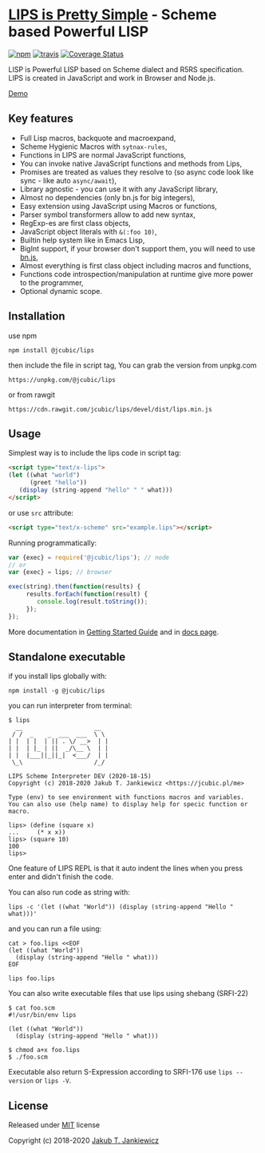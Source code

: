 # [LIPS is Pretty Simple](https://jcubic.github.io/lips/) - Scheme based Powerful LISP

[![npm](https://img.shields.io/badge/npm-DEV-blue.svg)](https://www.npmjs.com/package/@jcubic/lips)
[![travis](https://travis-ci.org/jcubic/lips.svg?branch=devel&2c8404e8ace774a51e44208ef24c9c450107c5bd)](https://travis-ci.org/jcubic/lips)
[![Coverage Status](https://coveralls.io/repos/github/jcubic/lips/badge.svg?branch=devel&48190252a660e91d14ffe40eca126409)](https://coveralls.io/github/jcubic/lips?branch=devel)


LISP is Powerful LISP based on Scheme dialect and R5RS specification.
LIPS is created in JavaScript and work in Browser and Node.js.

[Demo](https://jcubic.github.io/lips/#demo)

## Key features

* Full Lisp macros, backquote and macroexpand,
* Scheme Hygienic Macros with `sytnax-rules`,
* Functions in LIPS are normal JavaScript functions,
* You can invoke native JavaScript functions and methods from Lips,
* Promises are treated as values they resolve to (so async code look like sync - like auto `async/await`),
* Library agnostic - you can use it with any JavaScript library,
* Almost no dependencies (only bn.js for big integers),
* Easy extension using JavaScript using Macros or functions,
* Parser symbol transformers allow to add new syntax,
* RegExp-es are first class objects,
* JavaScript object literals with `&(:foo 10)`,
* Builtin help system like in Emacs Lisp,
* BigInt support, if your browser don't support them, you will need to use [bn.js](https://github.com/indutny/bn.js/),
* Almost everything is first class object including macros and functions,
* Functions code introspection/manipulation at runtime give more power to the programmer,
* Optional dynamic scope.

## Installation

use npm

```
npm install @jcubic/lips
```

then include the file in script tag, You can grab the version from unpkg.com

```
https://unpkg.com/@jcubic/lips
```

or from rawgit

```
https://cdn.rawgit.com/jcubic/lips/devel/dist/lips.min.js
```

## Usage


Simplest way is to include the lips code in script tag:

```html
<script type="text/x-lips">
(let ((what "world")
      (greet "hello"))
   (display (string-append "hello" " " what)))
</script>
```

or use `src` attribute:

```html
<script type="text/x-scheme" src="example.lips"></script>
```

Running programmatically:

```javascript
var {exec} = require('@jcubic/lips'); // node
// or
var {exec} = lips; // browser

exec(string).then(function(results) {
     results.forEach(function(result) {
        console.log(result.toString());
     });
});
```

More documentation in [Getting Started Guide](https://github.com/jcubic/lips/wiki/Getting-Started) and
in [docs page](https://jcubic.github.io/lips/docs.html).

## Standalone executable

if you install lips globally with:

```
npm install -g @jcubic/lips
```

you can run interpreter from terminal:

```
$ lips
  __                    __
 / /  _    _  ___  ___  \ \
| |  | |  | || . \/ __>  | |
| |  | |_ | ||  _/\__ \  | |
| |  |___||_||_|  <___/  | |
 \_\                    /_/

LIPS Scheme Interpreter DEV (2020-18-15)
Copyright (c) 2018-2020 Jakub T. Jankiewicz <https://jcubic.pl/me>

Type (env) to see environment with functions macros and variables.
You can also use (help name) to display help for specic function or macro.

lips> (define (square x)
...     (* x x))
lips> (square 10)
100
lips>
```

One feature of LIPS REPL is that it auto indent the lines when you press enter
and didn't finish the code.

You can also run code as string with:

```
lips -c '(let ((what "World")) (display (string-append "Hello " what)))'
```

and you can run a file using:

```
cat > foo.lips <<EOF
(let ((what "World"))
  (display (string-append "Hello " what)))
EOF

lips foo.lips
```

You can also write executable files that use lips using shebang (SRFI-22)

```
$ cat foo.scm
#!/usr/bin/env lips

(let ((what "World"))
  (display (string-append "Hello " what)))

$ chmod a+x foo.lips
$ ./foo.scm
```

Executable also return S-Expression according to SRFI-176 use `lips --version` or `lips -V`.

## License

Released under [MIT](http://opensource.org/licenses/MIT) license

Copyright (c) 2018-2020 [Jakub T. Jankiewicz](https://jcubic.pl/jakub-jankiewicz)
